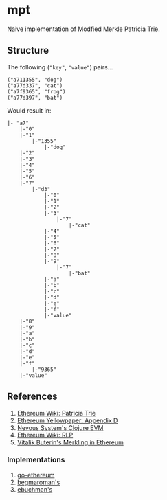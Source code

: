 # mpt
Naive implementation of Modfied Merkle Patricia Trie.

## Structure
The following (`"key"`, `"value"`) pairs...
```
("a711355", "dog")
("a77d337", "cat")
("a7f9365", "frog")
("a77d397", "bat")
```

Would result in:
```
|- "a7"
    |-"0"
    |-"1"
        |-"1355"
            |-"dog"
    |-"2"
    |-"3"
    |-"4"
    |-"5"
    |-"6"
    |-"7"
        |-"d3"
            |-"0"
            |-"1"
            |-"2"
            |-"3"
                |-"7"
                    |-"cat"
            |-"4"
            |-"5"
            |-"6"
            |-"7"
            |-"8"
            |-"9"
                |-"7"
                    |-"bat"
            |-"a"
            |-"b"
            |-"c"
            |-"d"
            |-"e"
            |-"f"
            |-"value"
    |-"8"
    |-"9"
    |-"a"
    |-"b"
    |-"c"
    |-"d"
    |-"e"
    |-"f"
        |-"9365"
    |-"value"

```

## References
1. [Ethereum Wiki: Patricia Trie](https://github.com/ethereum/wiki/wiki/Patricia-Tree)
1. [Ethereum Yellowpaper: Appendix D](https://ethereum.github.io/yellowpaper/paper.pdf)
1. [Nevous System's Clojure EVM](https://nervous.io/clojure/crypto/2018/04/04/clojure-evm-iii/)
1. [Ethereum Wiki: RLP](https://github.com/ethereum/wiki/wiki/%5BEnglish%5D-RLP)
1. [Vitalik Buterin's Merkling in Ethereum](https://blog.ethereum.org/2015/11/15/merkling-in-ethereum/)

### Implementations
1. [go-ethereum](https://github.com/ethereum/go-ethereum)
1. [begmaroman's](https://github.com/begmaroman/mpt)
1. [ebuchman's](https://github.com/ebuchman/understanding_ethereum_trie)
